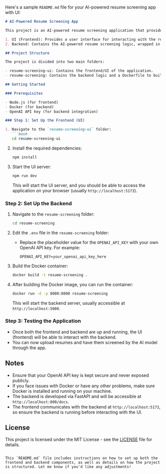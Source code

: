 Here's a sample `README.md` file for your AI-powered resume screening app with UI:

```markdown
# AI-Powered Resume Screening App

This project is an AI-powered resume screening application that provides a user-friendly interface (UI) for screening resumes using an AI model. The app is split into two main components:

1. UI (Frontend): Provides a user interface for interacting with the resume screening tool.
2. Backend: Contains the AI-powered resume screening logic, wrapped in a Docker container.

## Project Structure

The project is divided into two main folders:

- resume-screening-ui: Contains the frontend/UI of the application.
- resume-screening: Contains the backend logic and a Dockerfile to build the application backend.

## Getting Started

### Prerequisites

- Node.js (for frontend)
- Docker (for backend)
- OpenAI API key (for backend integration)

### Step 1: Set Up the Frontend (UI)

1. Navigate to the `resume-screening-ui` folder:
   ```bash
   cd resume-screening-ui
   ```

2. Install the required dependencies:
   ```bash
   npm install
   ```

3. Start the UI server:
   ```bash
   npm run dev
   ```

   This will start the UI server, and you should be able to access the application on your browser (usually `http://localhost:5173`).

### Step 2: Set Up the Backend

1. Navigate to the `resume-screening` folder:
   ```bash
   cd resume-screening
   ```

2. Edit the `.env` file in the `resume-screening` folder:
   - Replace the placeholder value for the `OPENAI_API_KEY` with your own OpenAI API key. For example:
     ```
     OPENAI_API_KEY=your_openai_api_key_here
     ```

3. Build the Docker container:
   ```bash
   docker build -t resume-screening .
   ```

4. After building the Docker image, you can run the container:
   ```bash
   docker run -d -p 8000:8000 resume-screening
   ```

   This will start the backend server, usually accessible at `http://localhost:5000`.

### Step 3: Testing the Application

- Once both the frontend and backend are up and running, the UI (frontend) will be able to interact with the backend.
- You can now upload resumes and have them screened by the AI model through the app.


## Notes

- Ensure that your OpenAI API key is kept secure and never exposed publicly.
- If you face issues with Docker or have any other problems, make sure Docker is installed and running on your machine.
- The backend is developed via FastAPI and will be accessible at `http://localhost:800/docs`.
- The frontend communicates with the backend at `http://localhost:5173`, so ensure the backend is running before interacting with the UI.

## License

This project is licensed under the MIT License - see the [LICENSE](LICENSE) file for details.
```

This `README.md` file includes instructions on how to set up both the frontend and backend components, as well as details on how the project is structured. Let me know if you'd like any adjustments!
